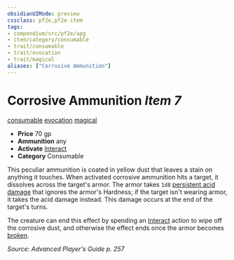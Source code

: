 ```yaml
---
obsidianUIMode: preview
cssclass: pf2e,pf2e-item
tags:
- compendium/src/pf2e/apg
- item/category/consumable
- trait/consumable
- trait/evocation
- trait/magical
aliases: ["Corrosive Ammunition"]
---
```

# Corrosive Ammunition *Item 7*  
[consumable](../../../rules/traits/consumable.md)  [evocation](../../../rules/traits/evocation.md)  [magical](../../../rules/traits/magical.md)  

- **Price** 70 gp
- **Ammunition** any
- **Activate** [Interact](../../../rules/actions/interact.md)
- **Category** Consumable

This peculiar ammunition is coated in yellow dust that leaves a stain on anything it touches. When activated corrosive ammunition hits a target, it dissolves across the target's armor. The armor takes `1d8` [persistent acid damage](../../../rules/conditions.md#Persistent%20Damage) that ignores the armor's Hardness; if the target isn't wearing armor, it takes the acid damage instead. This damage occurs at the end of the target's turns.

The creature can end this effect by spending an [Interact](../../../rules/actions/interact.md) action to wipe off the corrosive dust, and otherwise the effect ends once the armor becomes [broken](../../../rules/conditions.md#Broken).

*Source: Advanced Player's Guide p. 257*